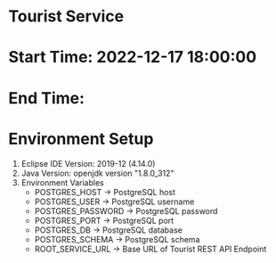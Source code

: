 # Tourist Service
# Start Time: 2022-12-17 18:00:00
# End Time: 
# Environment Setup


1. Eclipse IDE Version: 2019-12 (4.14.0)
2. Java Version: openjdk version "1.8.0_312"
3. Environment Variables
	- POSTGRES_HOST 	-> PostgreSQL host
	- POSTGRES_USER 	-> PostgreSQL username
	- POSTGRES_PASSWORD -> PostgreSQL password
	- POSTGRES_PORT 	-> PostgreSQL port
	- POSTGRES_DB  		-> PostgreSQL database
	- POSTGRES_SCHEMA  	-> PostgreSQL schema
	- ROOT_SERVICE_URL	-> Base URL of Tourist REST API Endpoint


